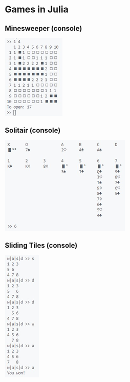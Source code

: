 # Games in Julia

## Minesweeper (console)
![minesweeper](screenshots/minesweeper.jpg)
## Solitair (console)
![solitair](screenshots/solitair.jpg)
## Sliding Tiles (console)
![sliding tiles](screenshots/sliding_tiles.jpg)
